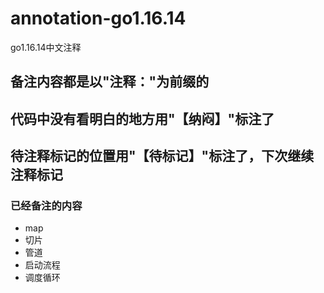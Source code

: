 # annotation-go1.16.14 
go1.16.14中文注释

## 备注内容都是以"注释："为前缀的

## 代码中没有看明白的地方用"【纳闷】"标注了

## 待注释标记的位置用"【待标记】"标注了，下次继续注释标记

### 已经备注的内容
- map
- 切片
- 管道
- 启动流程
- 调度循环
